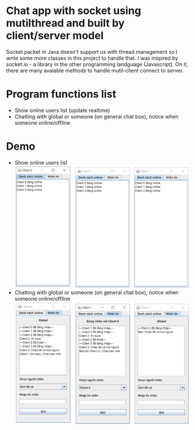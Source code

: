 # Chat app with socket using mutilthread and built by client/server model

Socket packet in Java doesn't support us with thread management so I write some more classes in this project to handle that.
I was inspired by socket.io - a library in the other programming landguage (Javascript). On it, there are many avaiable methods to handle mutil-client connect to server.
# Program functions list
 - Show online users list (update realtime)
 - Chatting with global or someone (on general chat box), notice when someone online/offline
# Demo
 - Show online users list
![Screenshot](/Socket-MutilThread-Server-main/demo-image/1.PNG)
 - Chatting with global or someone (on general chat box), notice when someone online/offline
![Screenshot](/Socket-MutilThread-Server-main/demo-image/2.PNG)
